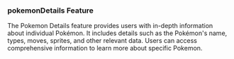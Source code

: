 ### pokemonDetails Feature

The Pokemon Details feature provides users with in-depth information about individual Pokémon. It includes details such as the Pokémon's name, types, moves, sprites, and other relevant data. Users can access comprehensive information to learn more about specific Pokemon.
